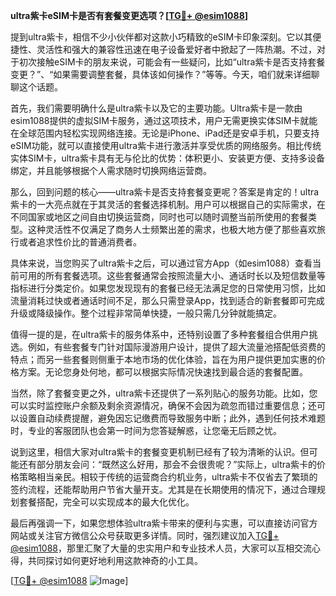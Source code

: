 **ultra紫卡eSIM卡是否有套餐变更选项？[[TG💪+ @esim1088](https://t.me/s/esim1088)]**

提到ultra紫卡，相信不少小伙伴都对这款小巧精致的eSIM卡印象深刻。它以其便捷性、灵活性和强大的兼容性迅速在电子设备爱好者中掀起了一阵热潮。不过，对于初次接触eSIM卡的朋友来说，可能会有一些疑问，比如“ultra紫卡是否支持套餐变更？”、“如果需要调整套餐，具体该如何操作？”等等。今天，咱们就来详细聊聊这个话题。

首先，我们需要明确什么是ultra紫卡以及它的主要功能。Ultra紫卡是一款由esim1088提供的虚拟SIM卡服务，通过这项技术，用户无需更换实体SIM卡就能在全球范围内轻松实现网络连接。无论是iPhone、iPad还是安卓手机，只要支持eSIM功能，就可以直接使用ultra紫卡进行激活并享受优质的网络服务。相比传统实体SIM卡，ultra紫卡具有无与伦比的优势：体积更小、安装更方便、支持多设备绑定，并且能够根据个人需求随时切换网络运营商。

那么，回到问题的核心——ultra紫卡是否支持套餐变更呢？答案是肯定的！ultra紫卡的一大亮点就在于其灵活的套餐选择机制。用户可以根据自己的实际需求，在不同国家或地区之间自由切换运营商，同时也可以随时调整当前所使用的套餐类型。这种灵活性不仅满足了商务人士频繁出差的需求，也极大地方便了那些喜欢旅行或者追求性价比的普通消费者。

具体来说，当您购买了ultra紫卡之后，可以通过官方App（如esim1088）查看当前可用的所有套餐选项。这些套餐通常会按照流量大小、通话时长以及短信数量等指标进行分类定价。如果您发现现有的套餐已经无法满足您的日常使用习惯，比如流量消耗过快或者通话时间不足，那么只需登录App，找到适合的新套餐即可完成升级或降级操作。整个过程非常简单快捷，一般只需几分钟就能搞定。

值得一提的是，在ultra紫卡的服务体系中，还特别设置了多种套餐组合供用户挑选。例如，有些套餐专门针对国际漫游用户设计，提供了超大流量池搭配低资费的特点；而另一些套餐则侧重于本地市场的优化体验，旨在为用户提供更加实惠的价格方案。无论您身处何地，都可以根据实际情况快速找到最合适的套餐配置。

当然，除了套餐变更之外，ultra紫卡还提供了一系列贴心的服务功能。比如，您可以实时监控账户余额及剩余资源情况，确保不会因为疏忽而错过重要信息；还可以设置自动续费提醒，避免因忘记缴费而导致服务中断；此外，遇到任何技术难题时，专业的客服团队也会第一时间为您答疑解惑，让您毫无后顾之忧。

说到这里，相信大家对ultra紫卡的套餐变更机制已经有了较为清晰的认识。但可能还有部分朋友会问：“既然这么好用，那会不会很贵呢？”实际上，ultra紫卡的价格策略相当亲民。相较于传统的运营商合约机业务，ultra紫卡不仅省去了繁琐的签约流程，还能帮助用户节省大量开支。尤其是在长期使用的情况下，通过合理规划套餐搭配，完全可以实现成本的最大化优化。

最后再强调一下，如果您想体验ultra紫卡带来的便利与实惠，可以直接访问官方网站或关注官方微信公众号获取更多详情。同时，强烈建议加入[TG💪+ @esim1088](https://t.me/s/esim1088)，那里汇聚了大量的忠实用户和专业技术人员，大家可以互相交流心得，共同探讨如何更好地利用这款神奇的小工具。

[[TG💪+ @esim1088](https://t.me/s/esim1088) ![Image](https://i.postimg.cc/4NQfJmqS/Snipaste-2025-05-13-00-14-12.png)]